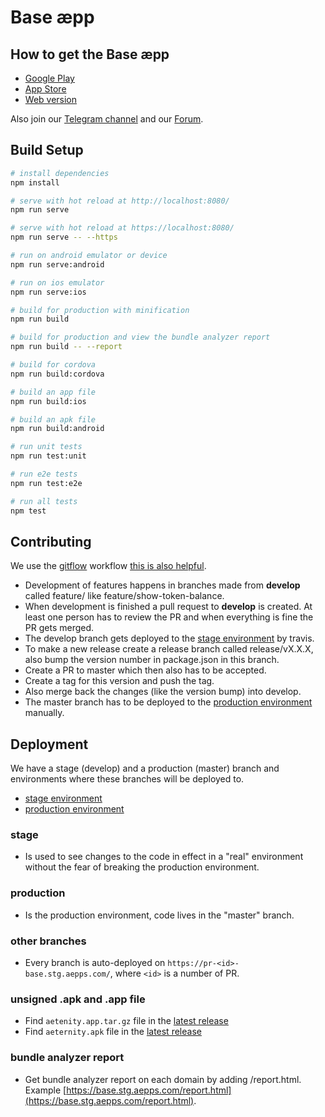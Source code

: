 # Base æpp

## How to get the Base æpp

- [Google Play](https://play.google.com/store/apps/details?id=com.aeternity.base)
- [App Store](https://apps.apple.com/app/base-æpp-wallet/id1458655724)
- [Web version](https://base.aepps.com/)

Also join our [Telegram channel](https://t.me/aeppbase) and our [Forum](https://forum.aeternity.com/t/base-aepp-wallet-we-would-like-your-feedback/3387).

## Build Setup

```bash
# install dependencies
npm install

# serve with hot reload at http://localhost:8080/
npm run serve

# serve with hot reload at https://localhost:8080/
npm run serve -- --https

# run on android emulator or device
npm run serve:android

# run on ios emulator
npm run serve:ios

# build for production with minification
npm run build

# build for production and view the bundle analyzer report
npm run build -- --report

# build for cordova
npm run build:cordova

# build an app file
npm run build:ios

# build an apk file
npm run build:android

# run unit tests
npm run test:unit

# run e2e tests
npm run test:e2e

# run all tests
npm test
```

## Contributing

We use the [gitflow](https://danielkummer.github.io/git-flow-cheatsheet/) workflow [this is also helpful](https://gist.github.com/JamesMGreene/cdd0ac49f90c987e45ac).

- Development of features happens in branches made from **develop** called feature/<the-feature> like feature/show-token-balance.
- When development is finished a pull request to **develop** is created. At least one person has to review the PR and when everything is fine the PR gets merged.
- The develop branch gets deployed to the [stage environment](https://base.stg.aepps.com) by travis.
- To make a new release create a release branch called release/vX.X.X, also bump the version number in package.json in this branch.
- Create a PR to master which then also has to be accepted.
- Create a tag for this version and push the tag.
- Also merge back the changes (like the version bump) into develop.
- The master branch has to be deployed to the [production environment](https://base.aepps.com/) manually.

## Deployment

We have a stage (develop) and a production (master) branch and environments where these branches will be deployed to.

- [stage environment](https://base.stg.aepps.com)
- [production environment](https://base.aepps.com)

### stage

- Is used to see changes to the code in effect in a "real" environment without the fear of breaking the production environment.

### production

- Is the production environment, code lives in the "master" branch.

### other branches

- Every branch is auto-deployed on `https://pr-<id>-base.stg.aepps.com/`, where `<id>` is a number of PR.

### unsigned .apk and .app file

- Find `aetenity.app.tar.gz` file in the [latest release](https://github.com/aeternity/aepp-base/releases/latest)
- Find `aeternity.apk` file in the [latest release](https://github.com/aeternity/aepp-base/releases/latest)

### bundle analyzer report

- Get bundle analyzer report on each domain by adding /report.html. Example [https://base.stg.aepps.com/report.html](https://base.stg.aepps.com/report.html).
